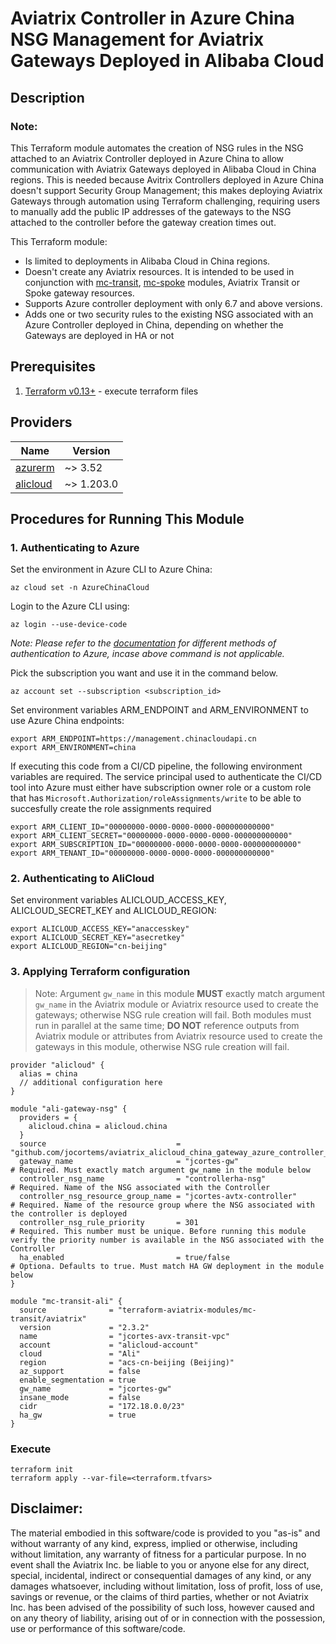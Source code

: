 # Aviatrix Controller in Azure China NSG Management for Aviatrix Gateways Deployed in Alibaba Cloud

## Description

### Note:

This Terraform module automates the creation of NSG rules in the NSG attached to an Aviatrix Controller deployed in Azure China to allow communication with Aviatrix Gateways deployed in Alibaba Cloud in China regions. This is needed because Avitrix Controllers deployed in Azure China doesn't support Security Group Management; this makes deploying Aviatrix Gateways through automation using Terraform challenging, requiring users to manually add the public IP addresses of the gateways to the NSG attached to the controller before the gateway creation times out.

This Terraform module:

- Is limited to deployments in Alibaba Cloud in China regions.
- Doesn't create any Aviatrix resources. It is intended to be used in conjunction with [mc-transit](https://registry.terraform.io/modules/terraform-aviatrix-modules/mc-transit/aviatrix/latest), [mc-spoke](https://registry.terraform.io/modules/terraform-aviatrix-modules/mc-spoke/aviatrix/latest) modules, Aviatrix Transit or Spoke gateway resources.
- Supports Azure controller deployment with only 6.7 and above versions.
- Adds one or two security rules to the existing NSG associated with an Azure Controller deployed in China, depending on whether the Gateways are deployed in HA or not


## Prerequisites

1. [Terraform v0.13+](https://www.terraform.io/downloads.html) - execute terraform files


## Providers

| Name | Version |
|------|---------|
| <a name="provider_azurerm"></a> [azurerm](#provider\_azurerm) | ~> 3.52 |
| <a name="provider_alicloud"></a> [alicloud](#provider\_alicloud) | ~> 1.203.0 |


## Procedures for Running This Module

### 1. Authenticating to Azure

Set the environment in Azure CLI to Azure China:

```shell
az cloud set -n AzureChinaCloud
```

Login to the Azure CLI using:

```shell
az login --use-device-code
````
*Note: Please refer to the [documentation](https://registry.terraform.io/providers/hashicorp/azuread/latest/docs#authenticating-to-azure-active-directory) for different methods of authentication to Azure, incase above command is not applicable.*

Pick the subscription you want and use it in the command below.

```shell
az account set --subscription <subscription_id>
```

Set environment variables ARM_ENDPOINT and ARM_ENVIRONMENT to use Azure China endpoints:

  ``` shell
  export ARM_ENDPOINT=https://management.chinacloudapi.cn
  export ARM_ENVIRONMENT=china
  ```

If executing this code from a CI/CD pipeline, the following environment variables are required. The service principal used to authenticate the CI/CD tool into Azure must either have subscription owner role or a custom role that has `Microsoft.Authorization/roleAssignments/write` to be able to succesfully create the role assignments required

``` shell
export ARM_CLIENT_ID="00000000-0000-0000-0000-000000000000"
export ARM_CLIENT_SECRET="00000000-0000-0000-0000-000000000000"
export ARM_SUBSCRIPTION_ID="00000000-0000-0000-0000-000000000000"
export ARM_TENANT_ID="00000000-0000-0000-0000-000000000000"
```

### 2. Authenticating to AliCloud

Set environment variables ALICLOUD_ACCESS_KEY, ALICLOUD_SECRET_KEY and ALICLOUD_REGION:

  ``` shell
  export ALICLOUD_ACCESS_KEY="anaccesskey"
  export ALICLOUD_SECRET_KEY="asecretkey"
  export ALICLOUD_REGION="cn-beijing"
  ```


### 3. Applying Terraform configuration

> Note: Argument `gw_name` in this module **MUST** exactly match argument `gw_name` in the Aviatrix module or Aviatrix resource used to create the gateways; otherwise NSG rule creation will fail. Both modules must run in parallel at the same time; **DO NOT** reference outputs from Aviatrix module or attributes from Aviatrix resource used to create the gateways in this module, otherwise NSG rule creation will fail.

```hcl
provider "alicloud" {
  alias = china
  // additional configuration here
}

module "ali-gateway-nsg" {
  providers = {
    alicloud.china = alicloud.china
  }
  source                             = "github.com/jocortems/aviatrix_alicloud_china_gateway_azure_controller_nsg"
  gateway_name                       = "jcortes-gw"                   # Required. Must exactly match argument gw_name in the module below
  controller_nsg_name                = "controllerha-nsg"             # Required. Name of the NSG associated with the Controller
  controller_nsg_resource_group_name = "jcortes-avtx-controller"      # Required. Name of the resource group where the NSG associated with the controller is deployed
  controller_nsg_rule_priority       = 301                            # Required. This number must be unique. Before running this module verify the priority number is available in the NSG associated with the Controller
  ha_enabled                         = true/false                     # Optiona. Defaults to true. Must match HA GW deployment in the module below
}

module "mc-transit-ali" {
  source              = "terraform-aviatrix-modules/mc-transit/aviatrix"
  version             = "2.3.2"
  name                = "jcortes-avx-transit-vpc"
  account             = "alicloud-account"
  cloud               = "Ali"
  region              = "acs-cn-beijing (Beijing)"
  az_support          = false
  enable_segmentation = true
  gw_name             = "jcortes-gw"
  insane_mode         = false
  cidr                = "172.18.0.0/23"
  ha_gw               = true
}
```

### Execute

```shell
terraform init
terraform apply --var-file=<terraform.tfvars>
````

## **Disclaimer**:

The material embodied in this software/code is provided to you "as-is" and without warranty of any kind, express, implied or otherwise, including without limitation, any warranty of fitness for a particular purpose. In no event shall the Aviatrix Inc. be liable to you or anyone else for any direct, special, incidental, indirect or consequential damages of any kind, or any damages whatsoever, including without limitation, loss of profit, loss of use, savings or revenue, or the claims of third parties, whether or not Aviatrix Inc. has been advised of the possibility of such loss, however caused and on any theory of liability, arising out of or in connection with the possession, use or performance of this software/code.